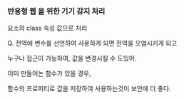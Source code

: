 ###  반응형 웹 을 위한 기기 감지 처리 
 <html> 요소의 class 속성 값으로 처리


 Q. 전역에 변수를 선언하여 사용하게 되면 전역을 오염시키게 되고 

누구나 접근이 가능하여, 값을 변경시킬 수 도있어.

이미 만들어논 함수가 있을 경우, 

함수의 프로퍼티로 값을 저장하여 사용하는것이 보안에 더 좋다.
